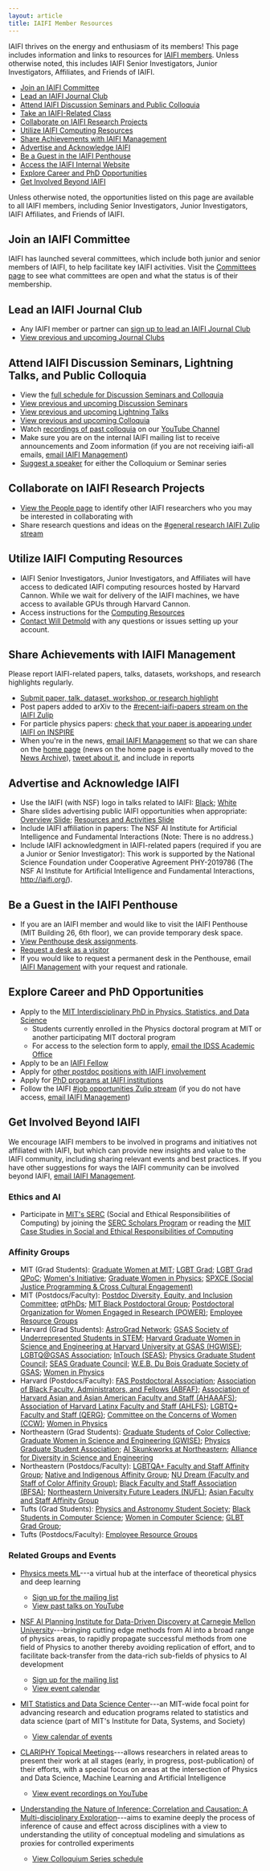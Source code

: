 ```yaml
---
layout: article
title: IAIFI Member Resources
---
```



IAIFI thrives on the energy and enthusiasm of its members! This page includes information and links to resources for [IAIFI members](https://docs.google.com/document/d/1RjddJR6ER4mlXq438C5RkAIv-ZisUPwibTm52-2o_Yw/edit?usp=sharing). Unless otherwise noted, this includes IAIFI Senior Investigators, Junior Investigators, Affiliates, and Friends of IAIFI.

<!---
* [Understand Levels of Involvement](#understand-levels-of-involvement)
--->
* [Join an IAIFI Committee](#join-an-iaifi-committee)
* [Lead an IAIFI Journal Club](#lead-an-iaifi-journal-club)
* [Attend IAIFI Discussion Seminars and Public Colloquia](#attend-iaifi-discussion-seminars-and-public-colloquia)
* [Take an IAIFI-Related Class](#take-an-iaifi-related-class)
* [Collaborate on IAIFI Research Projects](#collaborate-on-iaifi-research-projects)
* [Utilize IAIFI Computing Resources](#utilize-iaifi-computing-resources)
* [Share Achievements with IAIFI Management](#share-achievements-with-iaifi-management)
* [Advertise and Acknowledge IAIFI](#advertise-and-acknowledge-iaifi)
* [Be a Guest in the IAIFI Penthouse](#be-a-guest-in-the-iaifi-penthouse)
* [Access the IAIFI Internal Website](#access-the-iaifi-internal-website)
* [Explore Career and PhD Opportunities](#explore-career-and-phd-opportunities)
* [Get Involved Beyond IAIFI](#get-involved-beyond-iaifi) 

Unless otherwise noted, the opportunities listed on this page are available to all IAIFI members, including Senior Investigators, Junior Investigators, IAIFI Affiliates, and Friends of IAIFI.

<!---

## Understand Levels of Involvement

Unless otherwise noted, the opportunities listed on this page are available to members at all levels of involvement in IAIFI.  


Unless otherwise noted, these opportunities are available to all IAIFI members, including those who report their IAIFI-related activities to the NSF (Senior Investigators, Junior Investigator, and IAIFI Affiliate) and those who do not (Friends of IAIFI).


There are various levels at which you can be involved in IAIFI.  

**Senior Investigators, Junior Investigators, IAIFI Affiliates**:  Members in these categories must report their IAIFI-related activities to the NSF.
{:.info}

**Friend of IAIFI**:  Friends of IAIFI cannot receive NSF funding and have no reporting requirements, but are welcome to participate in internal IAIFI activities.
{:.info}

Unless otherwise noted, the opportunities listed on this page are available to members at *all* levels of involvement in IAIFI.

 
<p align="center">
    <img src="images/levels-of-involvement.png" hspace="20" vspace="20" />
</p>
--->


## Join an IAIFI Committee
IAIFI has launched several committees, which include both junior and senior members of IAIFI, to help facilitate key IAIFI activities. Visit the [Committees page](/committees.html) to see what committees are open and what the status is of their membership.

## Lead an IAIFI Journal Club

* Any IAIFI member or partner can [sign up to lead an IAIFI Journal Club](https://forms.gle/zfpT4QQdXg8tu6VB7)
* [View previous and upcoming Journal Clubs](\journal-club.html)

## Attend IAIFI Discussion Seminars, Lightning Talks, and Public Colloquia
* View the [full schedule for Discussion Seminars and Colloquia](events-calendar.html)
* [View previous and upcoming Discussion Seminars](\seminars.html)
* [View previous and upcoming Lightning Talks](\lightning-talks.html)
* [View previous and upcoming Colloquia](\events.html)
* Watch [recordings of past colloquia](https://youtube.com/playlist?list=PLBY0ED2StbGZtEAbnyZz9p3pK31qHLXmq) on our [YouTube Channel](https://www.youtube.com/channel/UCueoFcGm_15kSB-wDd4CBZA)
* Make sure you are on the internal IAIFI mailing list to receive announcements and Zoom information  (if you are not receiving iaifi-all emails, [email IAIFI Management](mailto:iaifi@mit.edu))
* [Suggest a speaker](https://docs.google.com/forms/d/1SeaGUpoMZOGRJgcW3Utx_VZh9GTtXVOsYH1AAvrvxTY/edit) for either the Colloquium or Seminar series

## Collaborate on IAIFI Research Projects
* [View the People page](people.html) to identify other IAIFI researchers who you may be interested in collaborating with
* Share research questions and ideas on the [#general research IAIFI Zulip stream](https://iaifi.zulipchat.com/#narrow/stream/287317-general-research)

## Utilize IAIFI Computing Resources
* IAIFI Senior Investigators, Junior Investigators, and Affiliates will have access to dedicated IAIFI computing resources hosted by Harvard Cannon. While we wait for delivery of the IAIFI machines, we have access to available GPUs through Harvard Cannon. 
* Access instructions for the [Computing Resources](https://docs.google.com/document/d/1LiON6txM3wKGF7mJFKwDrwa6MREsuZV_UdclD0bvvr4/edit?usp=share_link) 
* [Contact Will Detmold](mailto:wdetmold@mit.edu) with any questions or issues setting up your account.

## Share Achievements with IAIFI Management

Please report IAIFI-related papers, talks, datasets, workshops, and research highlights regularly.
* [Submit paper, talk, dataset, workshop, or research highlight](https://app.smartsheet.com/b/form/fa6d56eb2dec4b5993cd23ac99d910a7)
* Post papers added to arXiv to the [#recent-iaifi-papers stream on the IAIFI Zulip](https://iaifi.zulipchat.com/#narrow/stream/278668-recent-iaifi-papers) 
* For particle physics papers: [check that your paper is appearing under IAIFI on INSPIRE](https://inspirehep.net/institutions/1862936?ui-citation-summary=true)
* When you're in the news, [email IAIFI Management](mailto:iaifi@mit.edu) so that we can share on the [home page](index.html) (news on the home page is eventually moved to the [News Archive](iaifi-news.html)), [tweet about it](https://twitter.com/iaifi_news), and include in reports

## Advertise and Acknowledge IAIFI
* Use the IAIFI (with NSF) logo in talks related to IAIFI: [Black](images/iaifi-nsf-logo-black.pdf);  [White](images/iaifi-nsf-logo-white.pdf)
* Share slides advertising public IAIFI opportunities when appropriate: [Overview Slide](images/iaifi-oneslide-overview.pdf); [Resources and Activities Slide](images/iaifi-oneslide-resources.pdf)
* Include IAIFI affiliation in papers: The NSF AI Institute for Artificial Intelligence and Fundamental Interactions (Note: There is no address.)
* Include IAIFI acknowledgment in IAIFI-related papers (required if you are a Junior or Senior Investigator): This work is supported by the National Science Foundation under Cooperative Agreement PHY-2019786 (The NSF AI Institute for Artificial Intelligence and Fundamental Interactions, http://iaifi.org/). 

## Be a Guest in the IAIFI Penthouse
* If you are an IAIFI member and would like to visit the IAIFI Penthouse (MIT Building 26, 6th floor), we can provide temporary desk space.
* [View Penthouse desk assignments](https://docs.google.com/presentation/d/16aVEtwVf0Ull6qo_UC7bR20YQYIO9KHS/edit?usp=sharing&ouid=104868965486355287780&rtpof=true&sd=true).
* [Request a desk as a visitor](https://forms.gle/7eCTpuqQ4aEGLGx88)
* If you would like to request a permanent desk in the Penthouse, email [IAIFI Management](mailto:iaifi@mit.edu) with your request and rationale. 

<!---
Information on available tools from industry partners.
--->

## Explore Career and PhD Opportunities
* Apply to the [MIT Interdisciplinary PhD in Physics, Statistics, and Data Science](https://physics.mit.edu/academic-programs/graduate-students/psds-phd/)
    * Students currently enrolled in the Physics doctoral program at MIT or another participating MIT doctoral program
    * For access to the selection form to apply, [email the IDSS Academic Office](idss_academic_office@mit.edu)
* Apply to be an [IAIFI Fellow](fellows.html)
* Apply for [other postdoc positions with IAIFI involvement](iaifi-jobs.html#prospective-postdocs)
* Apply for [PhD programs at IAIFI institutions](https://iaifi.org/iaifi-jobs.html#prospective-graduate-students)
* Follow the IAIFI [#job opportunities Zulip stream](https://iaifi.zulipchat.com/#narrow/stream/283724-job-opportunities) (if you do not have access, [email IAIFI Management](mailto:iaifi@mit.edu))


## Get Involved Beyond IAIFI

We encourage IAIFI members to be involved in programs and initiatives not affiliated with IAIFI, but which can provide new insights and value to the IAIFI community, including sharing relevant events and best practices.  If you have other suggestions for ways the IAIFI community can be involved beyond IAIFI, [email IAIFI Management](mailto:iaifi@mit.edu).

### Ethics and AI

  * Participate in [MIT's SERC](https://computing.mit.edu/cross-cutting/social-and-ethical-responsibilities-of-computing/) (Social and Ethical Responsibilities of Computing) by joining the [SERC Scholars Program](https://computing.mit.edu/cross-cutting/social-and-ethical-responsibilities-of-computing/serc-scholars-program/) or reading the [MIT Case Studies in Social and Ethical Responsibilities of Computing](https://mit-serc.pubpub.org)

### Affinity Groups

   * MIT (Grad Students): [Graduate Women at MIT](https://gsc.mit.edu/gwamit/); [LGBT Grad](https://stuff.mit.edu/afs/athena/activity/l/lgbtgrad/www/); [LGBT Grad QPoC](http://grad-qpoc-admin@mit.edu/); [Women's Initiative](http://web.mit.edu/wi/); [Graduate Women in Physics](http://web.mit.edu/physics/wphys/index.html); [SPXCE (Social Justice Programming & Cross Cultural Engagement)](https://studentlife.mit.edu/spxce)
   * MIT (Postdocs/Faculty): [Postdoc Diversity, Equity, and Inclusion Committee](https://pda.mit.edu/resources/diversity/); [qtPhDs](https://qtphds.mit.edu); [MIT Black Postdoctoral Group](https://bpg.mit.edu); [Postdoctoral Organization for Women Engaged in Research (POWER)](https://pda.mit.edu/events/power/); [Employee Resource Groups](https://hr.mit.edu/diversity-equity-inclusion/ergs)
   * Harvard (Grad Students): [AstroGrad Network](https://engage.gsas.harvard.edu/organization/agn); [GSAS Society of Underrepresented Students in STEM](https://engage.gsas.harvard.edu/organization/gsuss); [Harvard Graduate Women in Science and Engineering at Harvard University at GSAS (HGWISE)](https://engage.gsas.harvard.edu/organization/hgwise); [LGBTQ@GSAS Association](https://engage.gsas.harvard.edu/organization/lgtbq); [InTouch (SEAS)](https://engage.gsas.harvard.edu/organization/intouch); [Physics Graduate Student Council](https://engage.gsas.harvard.edu/organization/pgsc); [SEAS Graduate Council](https://engage.gsas.harvard.edu/organization/seas); [W.E.B. Du Bois Graduate Society of GSAS](https://engage.gsas.harvard.edu/organization/webdubois); [Women in Physics](https://women.physics.harvard.edu)
   * Harvard (Postdocs/Faculty): [FAS Postdoctoral Association](https://postdoc.fas.harvard.edu/PDA); [Association of Black Faculty, Administrators, and Fellows (ABFAF)](https://employeeresourcegroups.harvard.edu/abfaf); [Association of Harvard Asian and Asian American Faculty and Staff (AHAAAFS)](https://employeeresourcegroups.harvard.edu/ahaaafs); [Association of Harvard Latinx Faculty and Staff (AHLFS)](https://employeeresourcegroups.harvard.edu/ahlfs); [LGBTQ+ Faculty and Staff (QERG)](https://employeeresourcegroups.harvard.edu/qerg); [Committee on the Concerns of Women (CCW)](https://employeeresourcegroups.harvard.edu/ccw); [Women in Physics](https://women.physics.harvard.edu)
   * Northeastern (Grad Students): [Graduate Students of Color Collective](https://neu.campuslabs.com/engage/organization/graduate-students-of-color-collective); [Graduate Women in Science and Engineering (GWISE)](https://coe.northeastern.edu/orgs/gwise-graduate-women-in-science-and-engineering/); [Physics Graduate Student Association](https://giving.northeastern.edu/live/profiles/927-club-physics-graduate-student-association); [AI Skunkworks at Northeastern](https://neu-ai-skunkworks.github.io/about-us.html); [Alliance for Diversity in Science and Engineering](https://neu.campuslabs.com/engage/organization/alliance-for-diversity-in-science-and-engineering)
   * Northeastern (Postdocs/Faculty): [LGBTQA+ Faculty and Staff Affinity Group](https://provost.northeastern.edu/odei/affinity/lgbtqa/#_ga=2.239745219.1711678861.1634830744-36578417.1634830500); [Native and Indigenous Affinity Group](https://provost.northeastern.edu/odei/affinity/native/#_ga=2.202046673.1711678861.1634830744-36578417.1634830500); [NU Dream (Faculty and Staff of Color Affinity Group)](https://provost.northeastern.edu/odei/affinity/nudream/#_ga=2.266932302.1711678861.1634830744-36578417.1634830500); [Black Faculty and Staff Association (BFSA)](https://provost.northeastern.edu/odei/affinity/nu-bfs/); [Northeastern University Future Leaders (NUFL)](https://provost.northeastern.edu/odei/affinity/nufl/); [Asian Faculty and Staff Affinity Group](https://provost.northeastern.edu/odei/affinity/asian-faculty-staff/)
   * Tufts (Grad Students): [Physics and Astronomy Student Society](http://sites.tufts.edu/gpass/); [Black Students in Computer Science](https://hlbranch.wixsite.com/tuftsbscs); [Women in Computer Science](https://wicstufts.wixsite.com/wicstufts); [GLBT Grad Group](https://signup.e2ma.net/signup/1879669/1758137/); 
   * Tufts (Postdocs/Faculty): [Employee Resource Groups](https://diversity.tufts.edu/resources/employee-resource-groups/)

### Related Groups and Events
* [Physics meets ML](http://www.physicsmeetsml.org)---a virtual hub at the interface of theoretical physics and deep learning
    * [Sign up for the mailing list](https://docs.google.com/forms/d/e/1FAIpQLSf1j2NdpOFerq0CjtbzXqyTI8m8gm136g0AwrFsXy9PnfVAAg/viewform)
    * [View past talks on YouTube](https://www.youtube.com/channel/UCEugr9SHEXmvG8bg6e3y_bw?view_as=subscriber)

* [NSF AI Planning Institute for Data-Driven Discovery at Carnegie Mellon University](https://www.cmu.edu/ai-physics-institute/)---bringing cutting edge methods from AI into a broad range of physics areas, to rapidly propagate successful methods from one field of Physics to another thereby avoiding replication of effort, and to facilitate back-transfer from the data-rich sub-fields of physics to AI development
    * [Sign up for the mailing list](https://lists.andrew.cmu.edu/mailman/listinfo/physics-ai)
    * [View event calendar](https://www.cmu.edu/ai-physics-institute/events/index.html)

* [MIT Statistics and Data Science Center](https://stat.mit.edu/about/)---an MIT-wide focal point for advancing research and education programs related to statistics and data science (part of MIT's Institute for Data, Systems, and Society)
    * [View calendar of events](https://stat.mit.edu/calendar/)

* [CLARIPHY Topical Meetings](https://clariphy.org/topical.html)---allows researchers in related areas to present their work at all stages (early, in progress, post-publication) of their efforts, with a special focus on areas at the intersection of Physics and Data Science, Machine Learning and Artificial Intelligence
    * [View event recordings on YouTube](https://www.youtube.com/channel/UCcInpW4QuVE4NMeRf-FEV9Q)

* [Understanding the Nature of Inference: Correlation and Causation: A Multi-disciplinary Exploration](https://inferenceproject.yale.edu)---aims to examine deeply the process of inference of cause and effect across disciplines with a view to understanding the utility of conceptual modeling and simulations as proxies for controlled experiments
    * [View Colloquium Series schedule](https://inferenceproject.yale.edu/colloquium-series)

<!--
In the future include opportunities for outreach, mentoring, community events, etc.
-->
